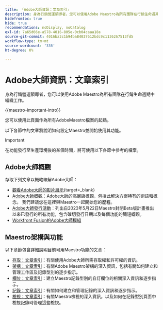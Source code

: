 ```yaml
---
title: 「Adobe大師資訊：文章索引」
description: 身為行銷營運領導者，您可以使用Adobe Maestro為所有團隊在行銷生命週期中組織工作。 本節中的文章說明如何設定Maestro，以及如何開始將其功能用於行銷活動管理操作。
hidefromtoc: true
hide: true
recommendations: noDisplay, noCatalog
exl-id: 7a65d66e-a578-4016-805e-0cb04caaa18a
source-git-commit: 4016ba2c1b94ba84037612bdc9c1136267513fd5
workflow-type: tm+mt
source-wordcount: '336'
ht-degree: 0%

---
```


# Adobe大師資訊：文章索引

<!--
title: Adobe Maestro 
description: As a marketing operations leader, you can use Adobe Maestro to organize work across the marketing lifecycle for all your teams. The articles in this section describe how you can configure Maestro and how you can start using its capabilities as part of your campaign management operations. 
hidefromtoc: yes
author: Alina
feature: Work Management
role: User, Admin
hide: yes
-->

<!--update the metadata with real information when making this avilable in TOC and in the left nav-->

<!-- update the title to "Article index" when we get out of beta and we inhide this article-->

<!--remove the video at open beta or before-->

身為行銷營運領導者，您可以使用Adobe Maestro為所有團隊在行銷生命週期中組織工作。

{{maestro-important-intro}}

您可以使用此頁面作為所有AdobeMaestro檔案的起點。

以下各節中的文章將說明如何設定Maestro並開始使用其功能。

>[!IMPORTANT]
>
>在功能發行至生產環境後的某個時間，將可使用以下各節中參考的檔案。

## Adobe大師概觀

存取下列文章以概略瞭解Adobe大師：

<!--update the video when we have something better, especially after Open Beta - remove it-->

* [觀看Adobe大師的影片展示](https://video.tv.adobe.com/v/3424253/){target=_blank}
* [Adobe大師概觀](maestro-overview.md)：Adobe大師的高層級概觀，包括此解決方案特有的術語和概念。 我們建議您在這裡與Maestro一起開始您的歷程。
* [Adobe大師發行活動](../maestro/release-activity.md)：列出自2023年5月22日Maestro封閉Beta版計畫推出以來已發行的所有功能，包含確切發行日期以及每個功能的簡短概觀。
* [Workfront Fusion的Adobe大師模組](/help/quicksilver/workfront-fusion/apps-and-their-modules/maestro-modules.md)

## Maestro架構與功能

以下章節包含詳細說明目前可用Maestro功能的文章：

* [存取：文章索引](../maestro/access/access-information.md)：有關使用Adobe大師所需存取權和許可權的資訊。
* [架構：文章索引](../maestro/architecture/architecture-information.md)：有關Adobe Maestro架構的深入資訊，包括有關如何建立和管理工作區及記錄型別的逐步指示。
* [欄位：文章索引](../maestro/fields/fields-information.md)：建立Maestro記錄型別的自訂欄位的相關深入資訊和逐步指示。
* [記錄：文章索引](../maestro/records/records-information.md)：有關如何建立和管理記錄的深入資訊和逐步指示。
* [檢視：文章索引](../maestro/views/views-information.md)：有關Maestro檢視的深入資訊，以及如何在記錄型別頁面中檢視記錄時管理這些檢視。
